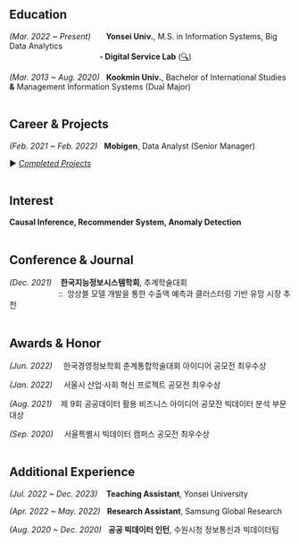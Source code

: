 
## Education
*(Mar. 2022 ~ Present)*&nbsp;&nbsp;&nbsp;&nbsp;&nbsp;&nbsp;&nbsp;**Yonsei Univ.**, M.S. in Information Systems, Big Data Analytics <br>
　　　　　　　　　      &nbsp;&nbsp;&nbsp;&nbsp;&nbsp;&nbsp;&nbsp;&nbsp;**- Digital Service Lab** ([:mag:](https://gsiyonsei.wixsite.com/dslab))



*(Mar. 2013 ~ Aug. 2020)*&nbsp;&nbsp;&nbsp;**Kookmin Univ.**, Bachelor of International Studies **&** Management Information Systems (Dual Major)
</br>
</br>

## Career & Projects

*(Feb. 2021 ~ Feb. 2022)*&nbsp;&nbsp;&nbsp;**Mobigen**, Data Analyst (Senior Manager) <br>

:arrow_forward: [*Completed Projects*](https://github.com/juunho/Completed_Projects)
</br>
</br>
## Interest

**Causal Inference, Recommender System, Anomaly Detection**
</br>
</br>

## Conference & Journal

*(Dec. 2021)*&nbsp;&nbsp;&nbsp; **한국지능정보시스템학회**, 추계학술대회 <br>
　　　　　　&nbsp;::&nbsp;&nbsp;앙상블 모델 개발을 통한 수출액 예측과 클러스터링 기반 유망 시장 추천
</br>
</br>

## Awards & Honor
*(Jun. 2022)*&nbsp;&nbsp;&nbsp;&nbsp; 한국경영정보학회 춘계통합학술대회 아이디어 공모전 최우수상 

*(Jan. 2022)*&nbsp;&nbsp;&nbsp;&nbsp; 서울시 산업·사회 혁신 프로젝트 공모전 최우수상

*(Aug. 2021)*&nbsp;&nbsp;&nbsp; 제 9회 공공데이터 활용 비즈니스 아이디어 공모전 빅데이터 분석 부문 대상

*(Sep. 2020)*&nbsp;&nbsp;&nbsp;&nbsp; 서울특별시 빅데이터 캠퍼스 공모전 최우수상
</br>
</br>

## Additional Experience

*(Jul. 2022 ~ Dec. 2023)*&nbsp;&nbsp;&nbsp;&nbsp;**Teaching Assistant**, Yonsei University

*(Apr. 2022 ~ May. 2022)*&nbsp;&nbsp;&nbsp;**Research Assistant**, Samsung Global Research

*(Aug. 2020 ~ Dec. 2020)*&nbsp;&nbsp;&nbsp;**공공 빅데이터 인턴**, 수원시청 정보통신과 빅데이터팀
